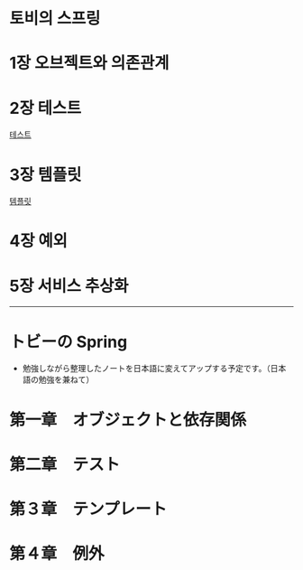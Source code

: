 # 토비의 스프링

# 1장 오브젝트와 의존관계

# 2장 테스트

[테스트]()

# 3장 템플릿

[템플릿](https://github.com/yoongeonung/spring_mvc/blob/main/tobyspring/template.md)

# 4장 예외

# 5장 서비스 추상화

---

# トビーの Spring

- 勉強しながら整理したノートを日本語に変えてアップする予定です。（日本語の勉強を兼ねて）

# 第一章　オブジェクトと依存関係

# 第二章　テスト

# 第３章　テンプレート

# 第４章　例外
